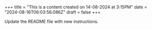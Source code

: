 +++
title = "This is a content created on 14-08-2024 at 3:15PM"
date = "2024-08-16T06:03:56.086Z"
draft = false
+++

  Update the README file with new instructions.
        